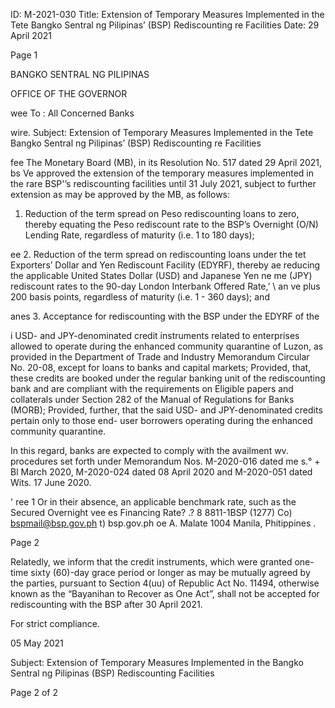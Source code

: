 ID: M-2021-030
Title: Extension of Temporary Measures Implemented in the Tete Bangko Sentral ng Pilipinas’ (BSP) Rediscounting re Facilities
Date: 29 April 2021

Page 1

BANGKO SENTRAL NG PILIPINAS

OFFICE OF THE GOVERNOR

wee To : All Concerned Banks

wire. Subject: Extension of Temporary Measures Implemented in the Tete Bangko Sentral ng Pilipinas’ (BSP) Rediscounting re Facilities

fee The Monetary Board (MB), in its Resolution No. 517 dated 29 April 2021, bs Ve approved the extension of the temporary measures implemented in the rare BSP'’s rediscounting facilities until 31 July 2021, subject to further extension as may be approved by the MB, as follows:

1. Reduction of the term spread on Peso rediscounting loans to zero, thereby equating the Peso rediscount rate to the BSP’s Overnight (O/N) Lending Rate, regardless of maturity (i.e. 1 to 180 days);

ee 2. Reduction of the term spread on rediscounting loans under the tet Exporters’ Dollar and Yen Rediscount Facility (EDYRF), thereby ae reducing the applicable United States Dollar (USD) and Japanese Yen ne me (JPY) rediscount rates to the 90-day London Interbank Offered Rate,’ \ an ve plus 200 basis points, regardless of maturity (i.e. 1 - 360 days); and

anes 3. Acceptance for rediscounting with the BSP under the EDYRF of the

i USD- and JPY-denominated credit instruments related to enterprises allowed to operate during the enhanced community quarantine of Luzon, as provided in the Department of Trade and Industry Memorandum Circular No. 20-08, except for loans to banks and capital markets; Provided, that, these credits are booked under the regular banking unit of the rediscounting bank and are compliant with the requirements on Eligible papers and collaterals under Section 282 of the Manual of Regulations for Banks (MORB); Provided, further, that the said USD- and JPY-denominated credits pertain only to those end- user borrowers operating during the enhanced community quarantine.

In this regard, banks are expected to comply with the availment wv. procedures set forth under Memorandum Nos. M-2020-016 dated me s.° + Bl March 2020, M-2020-024 dated 08 April 2020 and M-2020-051 dated Wits. 17 June 2020.

' ree 1 Or in their absence, an applicable benchmark rate, such as the Secured Overnight vee es Financing Rate? .? 8 8811-1BSP (1277) Co) bspmail@bsp.gov.ph t) bsp.gov.ph oe A. Malate 1004 Manila, Phitippines .

Page 2

Relatedly, we inform that the credit instruments, which were granted one-time sixty (60)-day grace period or longer as may be mutually agreed by the parties, pursuant to Section 4(uu) of Republic Act No. 11494, otherwise known as the “Bayanihan to Recover as One Act”, shall not be accepted for rediscounting with the BSP after 30 April 2021.

For strict compliance.

05 May 2021

Subject: Extension of Temporary Measures Implemented in the Bangko Sentral ng Pilipinas (BSP) Rediscounting Facilities

Page 2 of 2